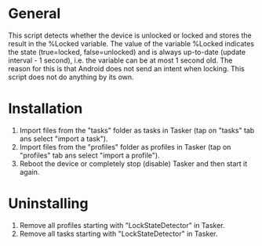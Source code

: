 # General
This script detects whether the device is unlocked or locked and stores the result in the %Locked variable. The value of the variable %Locked indicates the state (true=locked, false=unlocked) and is always up-to-date (update interval - 1 second), i.e. the variable can be at most 1 second old. The reason for this is that Android does not send an intent when locking. This script does not do anything by its own.

# Installation
1. Import files from the "tasks" folder as tasks in Tasker (tap on "tasks" tab ans select "import a task").
2. Import files from the "profiles" folder as profiles in Tasker (tap on "profiles" tab ans select "import a profile").
3. Reboot the device or completely stop (disable) Tasker and then start it again.

# Uninstalling
1. Remove all profiles starting with "LockStateDetector" in Tasker.
2. Remove all tasks starting with "LockStateDetector" in Tasker.
